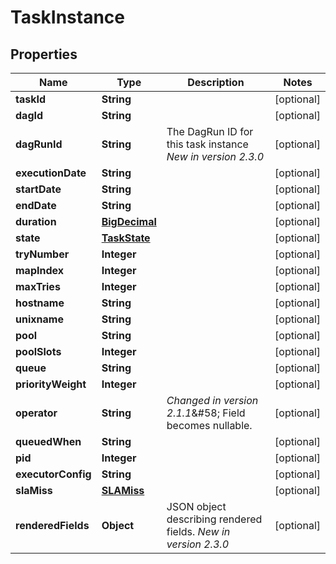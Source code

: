 # TaskInstance

## Properties
Name | Type | Description | Notes
------------ | ------------- | ------------- | -------------
**taskId** | **String** |  |  [optional]
**dagId** | **String** |  |  [optional]
**dagRunId** | **String** | The DagRun ID for this task instance  *New in version 2.3.0*  |  [optional]
**executionDate** | **String** |  |  [optional]
**startDate** | **String** |  |  [optional]
**endDate** | **String** |  |  [optional]
**duration** | [**BigDecimal**](BigDecimal.md) |  |  [optional]
**state** | [**TaskState**](TaskState.md) |  |  [optional]
**tryNumber** | **Integer** |  |  [optional]
**mapIndex** | **Integer** |  |  [optional]
**maxTries** | **Integer** |  |  [optional]
**hostname** | **String** |  |  [optional]
**unixname** | **String** |  |  [optional]
**pool** | **String** |  |  [optional]
**poolSlots** | **Integer** |  |  [optional]
**queue** | **String** |  |  [optional]
**priorityWeight** | **Integer** |  |  [optional]
**operator** | **String** | *Changed in version 2.1.1*&amp;#58; Field becomes nullable.  |  [optional]
**queuedWhen** | **String** |  |  [optional]
**pid** | **Integer** |  |  [optional]
**executorConfig** | **String** |  |  [optional]
**slaMiss** | [**SLAMiss**](SLAMiss.md) |  |  [optional]
**renderedFields** | **Object** | JSON object describing rendered fields.  *New in version 2.3.0*  |  [optional]
